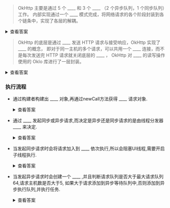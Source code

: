 > OkHttp 主要是通过 5 个 ____ 和 3 个 ____ （2 个异步队列，1 个同步队列）工作。
> 内部实现通过一个 ____ 模式完成，将网络请求的各个阶段封装到各个链条中，实现了各层的解耦。

<details>
<summary>查看答案</summary>
<pre>
拦截器 双端队列 责任链
</pre>
</details>

> OkHttp 的底层是通过 ____ 发送 HTTP 请求与接受响应，OkHttp 实现了 ____ 的概念，
> 即对于同一主机的多个请求，可以共用一个 ____ 连接，而不是每次发送完 HTTP 请求就关闭底层的 ____ ，
> OkHttp 对 ____ 的读写操作使用的 OkIo 库进行了一层封装。

<details>
<summary>查看答案</summary>
<pre>
Socket 连接池 Socket Socket Socket
</pre>
</details>

### 执行流程
* 通过构建者构建出 ____ 对象,再通过newCall方法获得 ____ 请求对象.
  
  <details>
  <summary>查看答案</summary>
  <pre>
  OkHttpClient RealCall
  </pre>
  </details>
* 通过 ____ 发起同步或异步请求,而决定是异步还是同步请求的是由线程分发器 ____ 来决定.
  
  <details>
  <summary>查看答案</summary>
  <pre>
  RealCall dispatcher
  </pre>
  </details>
* 当发起同步请求时会将请求加入到 ____ 依次执行,所以会阻塞UI线程,需要开启子线程执行.
  
  <details>
  <summary>查看答案</summary>
  <pre>
  同步队列中
  </pre>
  </details>
* 当发起异步请求时会创建一个 ____ ,并且判断请求队列是否大于最大请求队列64,请求主机数是否大于5,
  如果大于请求添加到异步等待队列中,否则添加到异步执行队列,并执行任务.
  
  <details>
  <summary>查看答案</summary>
  <pre>
  线程池   
  </pre>
  </details>